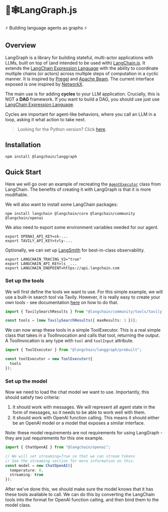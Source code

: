 # 🦜🕸️LangGraph.js

⚡ Building language agents as graphs ⚡

## Overview

LangGraph is a library for building stateful, multi-actor applications with LLMs, built on top of (and intended to be used with) [LangChain.js](https://github.com/langchain-ai/langchainjs). 
It extends the [LangChain Expression Language](https://js.langchain.com/docs/expression_language/) with the ability to coordinate multiple chains (or actors) across multiple steps of computation in a cyclic manner. 
It is inspired by [Pregel](https://research.google/pubs/pub37252/) and [Apache Beam](https://beam.apache.org/).
The current interface exposed is one inspired by [NetworkX](https://networkx.org/documentation/latest/).

The main use is for adding **cycles** to your LLM application.
Crucially, this is NOT a **DAG** framework.
If you want to build a DAG, you should use just use [LangChain Expression Language](https://js.langchain.com/docs/expression_language/).

Cycles are important for agent-like behaviors, where you call an LLM in a loop, asking it what action to take next.


> Looking for the Python version? Click [here](https://github.com/langchain-ai/langgraph).

## Installation

```bash
npm install @langchain/langgraph
```

## Quick Start

Here we will go over an example of recreating the [`AgentExecutor`](https://js.langchain.com/docs/modules/agents/concepts#agentexecutor) class from LangChain.
The benefits of creating it with LangGraph is that it is more modifiable.

We will also want to install some LangChain packages:

```shell
npm install langchain @langchain/core @langchain/community @langchain/openai
```

We also need to export some environment variables needed for our agent.

```shell
export OPENAI_API_KEY=sk-...
export TAVILY_API_KEY=tvly-...
```

Optionally, we can set up [LangSmith](https://docs.smith.langchain.com/) for best-in-class observability.

```shell
export LANGCHAIN_TRACING_V2="true"
export LANGCHAIN_API_KEY=ls__...
export LANGCHAIN_ENDPOINT=https://api.langchain.com
```

### Set up the tools

We will first define the tools we want to use.
For this simple example, we will use a built-in search tool via Tavily.
However, it is really easy to create your own tools - see documentation [here](https://js.langchain.com/docs/modules/agents/tools/dynamic) on how to do that.

```typescript
import { TavilySearchResults } from "@langchain/community/tools/tavily_search";

const tools = [new TavilySearchResults({ maxResults: 1 })];
```

We can now wrap these tools in a simple ToolExecutor.
This is a real simple class that takes in a ToolInvocation and calls that tool, returning the output.
A ToolInvocation is any type with `tool` and `toolInput` attribute.


```typescript
import { ToolExecutor } from "@langchain/langgraph/prebuilt";

const toolExecutor = new ToolExecutor({
  tools
});
```

### Set up the model

Now we need to load the chat model we want to use.
Importantly, this should satisfy two criteria:

1. It should work with messages. We will represent all agent state in the form of messages, so it needs to be able to work well with them.
2. It should work with OpenAI function calling. This means it should either be an OpenAI model or a model that exposes a similar interface.

Note: these model requirements are not requirements for using LangGraph - they are just requirements for this one example.

```typescript
import { ChatOpenAI } from "@langchain/openai";

// We will set streaming=True so that we can stream tokens
// See the streaming section for more information on this.
const model = new ChatOpenAI({
  temperature: 0,
  streaming: true
});
```

After we've done this, we should make sure the model knows that it has these tools available to call.
We can do this by converting the LangChain tools into the format for OpenAI function calling, and then bind them to the model class.
